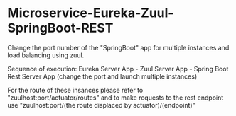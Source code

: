 # Microservice-Eureka-Zuul-SpringBoot-REST
Change the port number of the "SpringBoot" app for multiple instances and load balancing using zuul.

Sequence of execution: Eureka Server App - Zuul Server App - Spring Boot Rest Server App (change the port and launch multiple instances)

For the route of these insances please refer to "zuulhost:port/actuator/routes" 
and to make requests to the rest endpoint use 
"zuulhost:port/(the route displaced by actuator)/(endpoint)"
